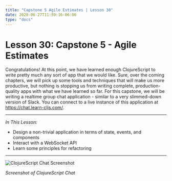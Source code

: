 ```yaml
---
title: "Capstone 5 Agile Estimates | Lesson 30"
date: 2020-06-27T11:59:16-06:00
type: "docs"
---
```


# Lesson 30: Capstone 5 - Agile Estimates

Congratulations! At this point, we have learned enough ClojureScript to write pretty
much any sort of app that we would like. Sure, over the coming chapters, we will pick
up some tools and techniques that will make us more productive, but nothing is
stopping us from writing complete, production-quality apps with what we have learned
so far. For this capstone, we will be writing a realtime group chat application -
similar to a very slimmed-down version of Slack. You can connect to a live instance of
this application at https://chat.learn-cljs.com/.

---

*In This Lesson:*

- Design a non-trivial application in terms of state, events, and components
- Interact with a WebSocket API
- Learn some principles for refactoring

---

![ClojureScript Chat Screenshot](/img/lesson26/cljs-chat-screenshot.png)

_Screenshot of ClojureScript Chat_